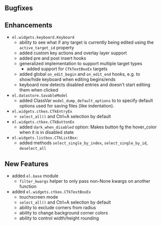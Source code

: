 ## Bugfixes


## Enhancements
- `el.widgets.keyboard.Keyboard`
  - ability to see what if any target is currently being edited using the `active_target_id` property
  - added custom key actions and overlay layer support
  - added pre and post insert hooks
  - generalized implementation to support multiple target types
    - added support for `CTkTextBoxEx` targets
  - added global `on_edit_begin` and `on_edit_end` hooks, e.g. to show/hide keyboard when editing begins/ends
  - keyboard now detects disabled entries and doesn't start editing them when clicked
- `el.datastore.SavableModel`
  - added ClassVar `model_dump_default_options` to  to specify default options used for saving files (like indentation).
- `el.widgets.ctkex.CTkEntryEx`
  - `select_all()` and Ctrl+A selection by default
- `el.widgets.ctkex.CTkButtonEx`
  - added `dark_when_disabled` option: Makes button fg the hover_color when it is in disabled state
- `el.widgets.listbox.CTkListBox`:
  - added methods `select_single_by_index`, `select_single_by_id`, `deselect_all`


## New Features

- added `el.base` module
  - `filter_kwargs` helper to only pass non-None kwargs on another function
- added `el.widgets.ctkex.CTkTextBoxEx`
  - touchscreen mode
  - `select_all()` and Ctrl+A selection by default
  - ability to exclude corners from radius
  - ability to change background corner colors
  - ability to control width/height rounding

